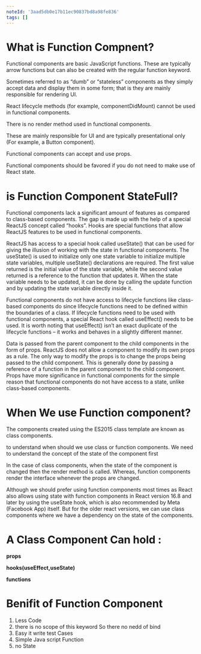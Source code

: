```yaml
---
noteId: '3aad5db0e17b11ec90837bd8a98fe836'
tags: []
---
```


# What is Function Compnent?

Functional components are basic JavaScript functions. These are typically arrow functions but can also be created with the regular function keyword.

Sometimes referred to as “dumb” or “stateless” components as they simply accept data and display them in some form; that is they are mainly responsible for rendering UI.

React lifecycle methods (for example, componentDidMount) cannot be used in functional components.

There is no render method used in functional components.

These are mainly responsible for UI and are typically presentational only (For example, a Button component).

Functional components can accept and use props.

Functional components should be favored if you do not need to make use of React state.

# is Function Component StateFull?

Functional components lack a significant amount of features as compared to class-based components. The gap is made up with the help of a special ReactJS concept called “hooks”. Hooks are special functions that allow ReactJS features to be used in functional components.

ReactJS has access to a special hook called useState() that can be used for giving the illusion of working with the state in functional components. The useState() is used to initialize only one state variable to initialize multiple state variables, multiple useState() declarations are required. The first value returned is the initial value of the state variable, while the second value returned is a reference to the function that updates it. When the state variable needs to be updated, it can be done by calling the update function and by updating the state variable directly inside it.

Functional components do not have access to lifecycle functions like class-based components do since lifecycle functions need to be defined within the boundaries of a class. If lifecycle functions need to be used with functional components, a special React hook called useEffect() needs to be used. It is worth noting that useEffect() isn’t an exact duplicate of the lifecycle functions – it works and behaves in a slightly different manner.

Data is passed from the parent component to the child components in the form of props. ReactJS does not allow a component to modify its own props as a rule. The only way to modify the props is to change the props being passed to the child component. This is generally done by passing a reference of a function in the parent component to the child component. Props have more significance in functional components for the simple reason that functional components do not have access to a state, unlike class-based components.

# When We use Function component?

The components created using the ES2015 class template are known as class components.

to understand when should we use class or function components. We need to understand the concept of the state of the component first

In the case of class components, when the state of the component is changed then the render method is called. Whereas, function components render the interface whenever the props are changed.

Although we should prefer using function components most times as React also allows using state with function components in React version 16.8 and later by using the useState hook, which is also recommended by Meta (Facebook App) itself. But for the older react versions, we can use class components where we have a dependency on the state of the components.

# A Class Component Can hold :

**props**

**hooks(useEffect,useState)**

**functions**

# Benifit of Function Component

<ol>
<li>Less Code</li>
<li>there is no scope of this keyword So there no nedd of bind</li>
<li>Easy it write test Cases</li>
<li>Simple Java script Function</li>
<li>no State</li>
</ol>
